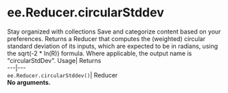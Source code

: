  
#  ee.Reducer.circularStddev
Stay organized with collections  Save and categorize content based on your preferences. 
Returns a Reducer that computes the (weighted) circular standard deviation of its inputs, which are expected to be in radians, using the sqrt(-2 * ln(R)) formula. Where applicable, the output name is "circularStdDev". Usage| Returns  
---|---  
`ee.Reducer.circularStddev()`| Reducer  
**No arguments.**
